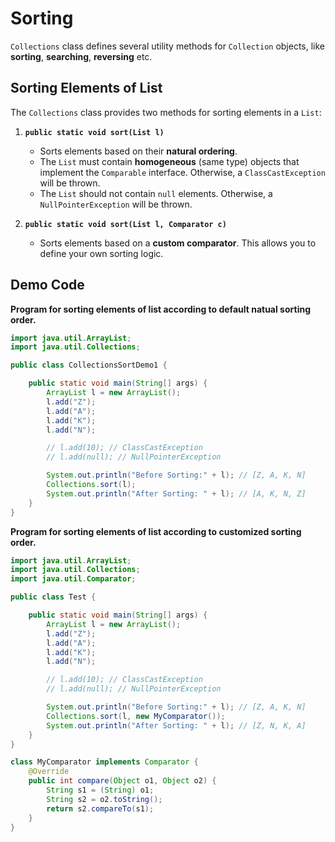 # Sorting

`Collections` class defines several utility methods for `Collection` objects, like **sorting**, **searching**, **reversing** etc.

## Sorting Elements of List

The `Collections` class provides two methods for sorting elements in a `List`:

1. **`public static void sort(List l)`**
    - Sorts elements based on their **natural ordering**.
    - The `List` must contain **homogeneous** (same type) objects that implement the `Comparable` interface. Otherwise, a `ClassCastException` will be thrown.
    - The `List` should not contain `null` elements. Otherwise, a `NullPointerException` will be thrown.

2. **`public static void sort(List l, Comparator c)`**
    - Sorts elements based on a **custom comparator**. This allows you to define your own sorting logic.

## Demo Code

**Program for sorting elements of list according to default natual sorting order.**

```java
import java.util.ArrayList;
import java.util.Collections;

public class CollectionsSortDemo1 {

    public static void main(String[] args) {
        ArrayList l = new ArrayList();
        l.add("Z");
        l.add("A");
        l.add("K");
        l.add("N");

        // l.add(10); // ClassCastException
        // l.add(null); // NullPointerException

        System.out.println("Before Sorting:" + l); // [Z, A, K, N]
        Collections.sort(l);
        System.out.println("After Sorting: " + l); // [A, K, N, Z]
    }
}
```

**Program for sorting elements of list according to customized sorting order.**

```java
import java.util.ArrayList;
import java.util.Collections;
import java.util.Comparator;

public class Test {

    public static void main(String[] args) {
        ArrayList l = new ArrayList();
        l.add("Z");
        l.add("A");
        l.add("K");
        l.add("N");

        // l.add(10); // ClassCastException
        // l.add(null); // NullPointerException

        System.out.println("Before Sorting:" + l); // [Z, A, K, N]
        Collections.sort(l, new MyComparator());
        System.out.println("After Sorting: " + l); // [Z, N, K, A]
    }
}

class MyComparator implements Comparator {
    @Override
    public int compare(Object o1, Object o2) {
        String s1 = (String) o1;
        String s2 = o2.toString();
        return s2.compareTo(s1);
    }
}

```
